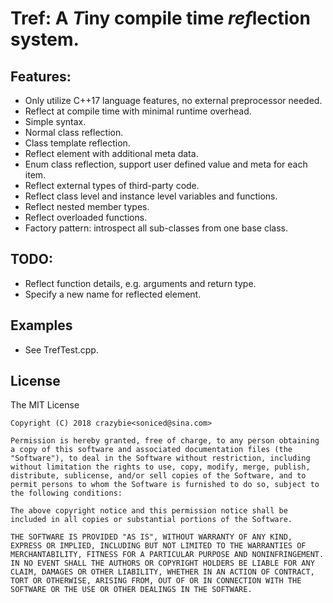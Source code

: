 # Tref: A *T*iny compile time *ref*lection system.

## Features:
- Only utilize C++17 language features, no external preprocessor needed.
- Reflect at compile time with minimal runtime overhead.
- Simple syntax.
- Normal class reflection.
- Class template reflection.
- Reflect element with additional meta data.
- Enum class reflection, support user defined value and meta for each item.
- Reflect external types of third-party code.
- Reflect class level and instance level variables and functions.
- Reflect nested member types.
- Reflect overloaded functions.
- Factory pattern: introspect all sub-classes from one base class.

## TODO:
- Reflect function details, e.g. arguments and return type.
- Specify a new name for reflected element.

## Examples

- See TrefTest.cpp.

## License

The MIT License

```
Copyright (C) 2018 crazybie<soniced@sina.com>

Permission is hereby granted, free of charge, to any person obtaining a copy of this software and associated documentation files (the "Software"), to deal in the Software without restriction, including without limitation the rights to use, copy, modify, merge, publish, distribute, sublicense, and/or sell copies of the Software, and to permit persons to whom the Software is furnished to do so, subject to the following conditions:

The above copyright notice and this permission notice shall be included in all copies or substantial portions of the Software.

THE SOFTWARE IS PROVIDED "AS IS", WITHOUT WARRANTY OF ANY KIND, EXPRESS OR IMPLIED, INCLUDING BUT NOT LIMITED TO THE WARRANTIES OF MERCHANTABILITY, FITNESS FOR A PARTICULAR PURPOSE AND NONINFRINGEMENT. IN NO EVENT SHALL THE AUTHORS OR COPYRIGHT HOLDERS BE LIABLE FOR ANY CLAIM, DAMAGES OR OTHER LIABILITY, WHETHER IN AN ACTION OF CONTRACT, TORT OR OTHERWISE, ARISING FROM, OUT OF OR IN CONNECTION WITH THE SOFTWARE OR THE USE OR OTHER DEALINGS IN THE SOFTWARE.
```